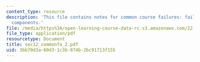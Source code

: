 ```yaml
---
content_type: resource
description: 'This file contains notes for common course failures: failures of multiple
  components.'
file: /media/https%3A/open-learning-course-data-rc.s3.amazonaws.com/22-38-probability-and-its-applications-to-reliability-quality-control-and-risk-assessment-fall-2005/3bb70d3a60d31c3b874b2bc91713f155_sec12_commonfa_2.pdf
file_type: application/pdf
resourcetype: Document
title: sec12_commonfa_2.pdf
uid: 3bb70d3a-60d3-1c3b-874b-2bc91713f155
---
```

